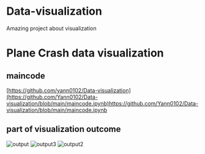 # Data-visualization
Amazing project about visualization
# Plane Crash data visualization

## maincode

[https://github.com/yann0102/Data-visualization](https://github.com/Yann0102/Data-visualization/blob/main/maincode.ipynb)https://github.com/Yann0102/Data-visualization/blob/main/maincode.ipynb

## part of visualization outcome
![output](https://github.com/Yann0102/Data-visualization/assets/143350772/e3200636-24c4-454e-9344-81e46bf6b8f0)
![output3](https://github.com/Yann0102/Data-visualization/assets/143350772/826dedae-35cf-49a0-b443-7ac437d9bfbb)
![output2](https://github.com/Yann0102/Data-visualization/assets/143350772/2698f50b-8425-46cc-8dd3-cb4ed6742390)
